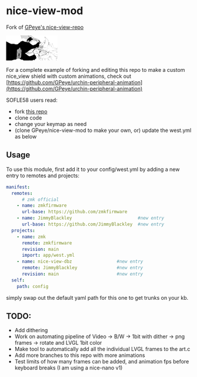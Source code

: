 # nice-view-mod
Fork of [GPeye's nice-view-repo](https://github.com/GPeye/nice-view-mod)

![example](/assets/trunks.gif)

For a complete example of forking and editing this repo to make a custom nice_view shield with custom animations, check out [https://github.com/GPeye/urchin-peripheral-animation](https://github.com/GPeye/urchin-peripheral-animation)


SOFLE58 users read:

- fork [this repo](https://github.com/a741725193/zmk-sofle)
- clone code
- change your keymap as need
- (clone GPeye/nice-view-mod to make your own, or) update the west.yml as below


## Usage

To use this module, first add it to your config/west.yml by adding a new entry to remotes and projects:

```yml
manifest:
  remotes:
      # zmk official
    - name: zmkfirmware
      url-base: https://github.com/zmkfirmware
    - name: JimmyBlackley                         #new entry
      url-base: https://github.com/JimmyBlackley  #new entry
  projects:
    - name: zmk
      remote: zmkfirmware
      revision: main
      import: app/west.yml
    - name: nice-view-dbz                 #new entry
      remote: JimmyBlackley               #new entry
      revision: main                      #new entry
  self:
    path: config
```
simply swap out the default yaml path for this one to get trunks on your kb.


## TODO:

- Add dithering
- Work on automating pipeline of Video -> B/W -> 1bit with dither -> png frames -> rotate and LVGL 1bit color
- Make tool to automatically add all the individual LVGL frames to the art.c
- Add more branches to this repo with more animations
- Test limits of how many frames can be added, and animation fps before keyboard breaks (I am using a nice-nano v1)


